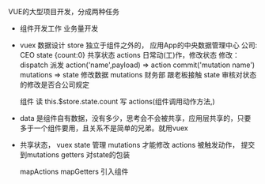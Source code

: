 VUE的大型项目开发，分成两种任务
- 组件开发工作 业务量开发
- vuex 数据设计
    store 独立于组件之外的， 应用App的中央数据管理中心
    公司:
    CEO state {count:0} 共享状态
    actions 日常动(工)作，修改状态
    修改：dispatch 派发 action('name',payload) => action commit('mutation name') mutations => state 修改数据
    mutations  财务部 跟老板接触 state
    审核对状态的修改是否合公司规定

    组件 读 this.$store.state.count
    写 actions(组件调用动作方法,)

- data 是组件自有数据，没有多少，思考会不会被共享，应用层共享的，只要多于一个组件要用，且关系不是简单的兄弟。就用vuex
- 共享状态，
    vuex  state 管理
    mutations 才能修改
    actions 被触发动作， 提交到mutations
    getters 对state的包装

    mapActions mapGetters 引入组件